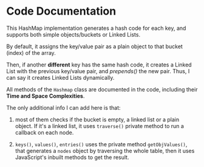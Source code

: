 # Code Documentation

This HashMap implementation generates a hash code for each key, and supports both simple objects/buckets or Linked Lists.

By default, it assigns the key/value pair as a plain object to that bucket (index) of the array.

Then, if another **different** key has the same hash code, it creates a Linked List with the previous key/value pair, and *prepends()* the new pair.
Thus, I can say it creates Linked Lists dynamically.


All methods of the `Hashmap` class are documented in the code, including their **Time and Space Complexities**.

The only additional info I can add here is that:

1. most of them checks if the bucket is empty, a linked list or a plain object. If it's a linked list, it uses `traverse()` private method to run a callback on each node.

2. `keys()`, `values()`, `entries()` uses the private method `getObjValues()`, that generates a `nodes` object by traversing the whole table, then it uses JavaScript's inbuilt methods to get the result.
